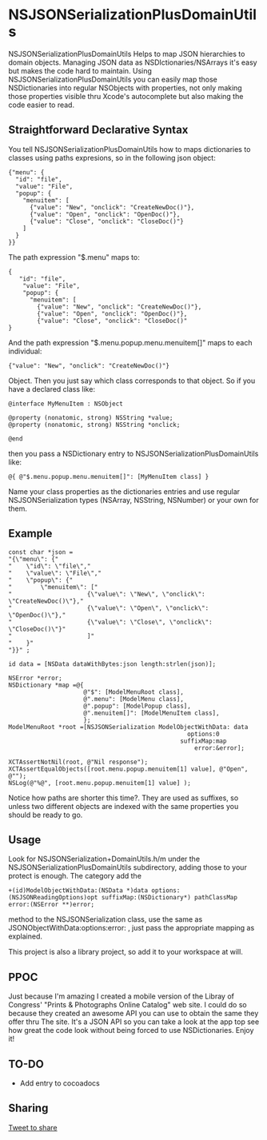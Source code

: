 NSJSONSerializationPlusDomainUtils
==================================

NSJSONSerializationPlusDomainUtils Helps to map JSON hierarchies to domain objects. 
Managing JSON data as NSDIctionaries/NSArrays it's easy but makes the code hard to  maintain. 
Using NSJSONSerializationPlusDomainUtils you can easily map those NSDictionaries 
into regular NSObjects with properties, not only making those properties visible thru Xcode's autocomplete but also making the code easier to read.

## Straightforward Declarative Syntax

You tell NSJSONSerializationPlusDomainUtils how to maps dictionaries to classes using paths expresions, so in the following json object:

    {"menu": {
      "id": "file",
      "value": "File",
      "popup": {
        "menuitem": [
          {"value": "New", "onclick": "CreateNewDoc()"},
          {"value": "Open", "onclick": "OpenDoc()"},
          {"value": "Close", "onclick": "CloseDoc()"}
        ]
      }
    }}

The path expression "$.menu" maps to:

    {
       "id": "file",
        "value": "File",
        "popup": {
          "menuitem": [
            {"value": "New", "onclick": "CreateNewDoc()"},
            {"value": "Open", "onclick": "OpenDoc()"},
            {"value": "Close", "onclick": "CloseDoc()"   
    }

And the path expression "$.menu.popup.menu.menuitem[]" maps to each individual:

    {"value": "New", "onclick": "CreateNewDoc()"}
    
Object. Then you just say which class corresponds to that object. So if you have a declared class like:

    @interface MyMenuItem : NSObject
    
    @property (nonatomic, strong) NSString *value;
    @property (nonatomic, strong) NSString *onclick;
    
    @end

then you pass a NSDictionary entry to NSJSONSerializationPlusDomainUtils like:

    @{ @"$.menu.popup.menu.menuitem[]": [MyMenuItem class] }

Name your class properties as the dictionaries entries and use regular NSJSONSerialization types (NSArray, NSString, NSNumber) or your own for them.

## Example

    const char *json =
    "{\"menu\": {"
    "    \"id\": \"file\","
    "    \"value\": \"File\","
    "    \"popup\": {"
    "        \"menuitem\": ["
    "                     {\"value\": \"New\", \"onclick\": \"CreateNewDoc()\"},"
    "                     {\"value\": \"Open\", \"onclick\": \"OpenDoc()\"},"
    "                     {\"value\": \"Close\", \"onclick\": \"CloseDoc()\"}"
    "                     ]"
    "    }"
    "}}" ;
    
    id data = [NSData dataWithBytes:json length:strlen(json)];
    
    NSError *error;
    NSDictionary *map =@{
                         @"$": [ModelMenuRoot class],
                         @".menu": [ModelMenu class],
                         @".popup": [ModelPopup class],
                         @".menuitem[]": [ModelMenuItem class],
                         };
    ModelMenuRoot *root =[NSJSONSerialization ModelObjectWithData: data
                                                      options:0
                                                    suffixMap:map
                                                        error:&error];
    
    XCTAssertNotNil(root, @"Nil response");
    XCTAssertEqualObjects([root.menu.popup.menuitem[1] value], @"Open", @"");
    NSLog(@"%@", [root.menu.popup.menuitem[1] value] );
    

Notice how paths are shorter this time?. They are used as suffixes, so unless two different objects are indexed with the same properties you should be ready to go.

## Usage

Look for NSJSONSerialization+DomainUtils.h/m under the NSJSONSerializationPlusDomainUtils
subdirectory, adding those to your protect is enough. The category add the

    +(id)ModelObjectWithData:(NSData *)data options:(NSJSONReadingOptions)opt suffixMap:(NSDictionary*) pathClassMap error:(NSError **)error;
 
method to the NSJSONSerialization class, use the same as JSONObjectWithData:options:error: , just pass the appropriate mapping as explained.

This project is also a library project, so add it to your workspace at will.

## PPOC

Just because I'm amazing I created a mobile version of the Libray of Congress' "Prints & Photographs Online Catalog" web site. I could do so because they created an awesome API you can use to obtain the same they offer thru The site. It's a JSON API so you can take a look at the app top see how great the code look without being forced to use NSDictionaries. Enjoy it! 

## TO-DO

* Add entry to cocoadocs

## Sharing

<a href="https://twitter.com/share?text=Map JSON to model classes in Objective-C&hashtags=NSJSONSerializationPlusDomainUtils" class="twitter-share-button" data-lang="en">Tweet to share</a>




